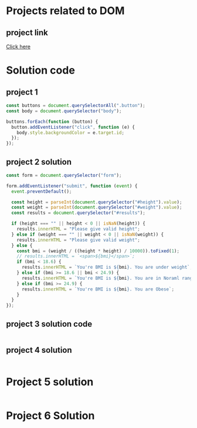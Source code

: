# Projects related to DOM

## project link

[Click here](https://stackblitz.com/edit/dom-project-chaiaurcode?file=index.html)

# Solution code

## project 1

```javascript
const buttons = document.querySelectorAll(".button");
const body = document.querySelector("body");

buttons.forEach(function (button) {
  button.addEventListener("click", function (e) {
    body.style.backgroundColor = e.target.id;
  });
});
```

## project 2 solution

```javascript
const form = document.querySelector("form");

form.addEventListener("submit", function (event) {
  event.preventDefault();

  const height = parseInt(document.querySelector("#height").value);
  const weight = parseInt(document.querySelector("#weight").value);
  const results = document.querySelector("#results");

  if (height === "" || height < 0 || isNaN(height)) {
    results.innerHTML = "Please give valid height";
  } else if (weight === "" || weight < 0 || isNaN(weight)) {
    results.innerHTML = "Please give valid weight";
  } else {
    const bmi = (weight / ((height * height) / 10000)).toFixed(1);
    // results.innerHTML = `<span>${bmi}</span>`;
    if (bmi < 18.6) {
      results.innerHTML = `You're BMI is ${bmi}. You are under weight`;
    } else if (bmi >= 18.6 || bmi < 24.9) {
      results.innerHTML = `You're BMI is ${bmi}. You are in Noraml range`;
    } else if (bmi >= 24.9) {
      results.innerHTML = `You're BMI is ${bmi}. You are Obese`;
    }
  }
});
```

## project 3 solution code

```javascript

```

## project 4 solution

```javascript

```

# Project 5 solution

```javascript

```

# Project 6 Solution

```javascript

```
